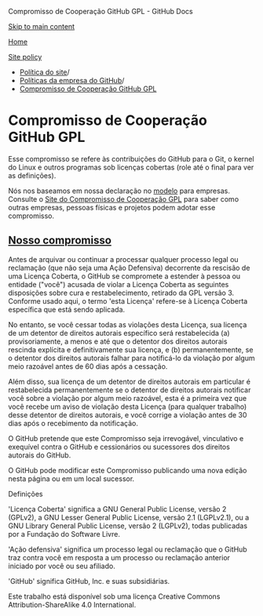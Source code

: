 Compromisso de Cooperação GitHub GPL - GitHub Docs

[Skip to main content](#main-content)

[Home](/pt)

[Site policy](/pt/site-policy)

* [Política do site](/pt/site-policy)/
* [Políticas da empresa do GitHub](/pt/site-policy/github-company-policies)/
* [Compromisso de Cooperação GitHub GPL](/pt/site-policy/github-company-policies/github-gpl-cooperation-commitment)

Compromisso de Cooperação GitHub GPL
==========

Esse compromisso se refere às contribuições do GitHub para o Git, o kernel do Linux e outros programas sob licenças cobertas (role até o final para ver as definições).

Nós nos baseamos em nossa declaração no [modelo](https://github.com/gplcc/gplcc/blob/master/Company/GPL%20Cooperation%20Commitment-Company-Template.md) para empresas. Consulte o [Site do Compromisso de Cooperação GPL](https://gplcc.github.io/gplcc/) para saber como outras empresas, pessoas físicas e projetos podem adotar esse compromisso.

[Nosso compromisso](#our-commitment)
----------

Antes de arquivar ou continuar a processar qualquer processo legal ou reclamação (que não seja uma Ação Defensiva) decorrente da rescisão de uma Licença Coberta, o GitHub se compromete a estender à pessoa ou entidade ("você") acusada de violar a Licença Coberta as seguintes disposições sobre cura e restabelecimento, retirado da GPL versão 3. Conforme usado aqui, o termo 'esta Licença' refere-se à Licença Coberta específica que está sendo aplicada.

No entanto, se você cessar todas as violações desta Licença, sua licença de um detentor de direitos autorais específico será restabelecida (a) provisoriamente, a menos e até que o detentor dos direitos autorais rescinda explícita e definitivamente sua licença, e (b) permanentemente, se o detentor dos direitos autorais falhar para notificá-lo da violação por algum meio razoável antes de 60 dias após a cessação.

Além disso, sua licença de um detentor de direitos autorais em particular é restabelecida permanentemente se o detentor de direitos autorais notificar você sobre a violação por algum meio razoável, esta é a primeira vez que você recebe um aviso de violação desta Licença (para qualquer trabalho) desse detentor de direitos autorais, e você corrige a violação antes de 30 dias após o recebimento da notificação.

O GitHub pretende que este Compromisso seja irrevogável, vinculativo e exequível contra o GitHub e cessionários ou sucessores dos direitos autorais do GitHub.

O GitHub pode modificar este Compromisso publicando uma nova edição nesta página ou em um local sucessor.

Definições

'Licença Coberta' significa a GNU General Public License, versão 2 (GPLv2), a GNU Lesser General Public License, versão 2.1 (LGPLv2.1), ou a GNU Library General Public License, versão 2 (LGPLv2), todas publicadas por a Fundação do Software Livre.

'Ação defensiva' significa um processo legal ou reclamação que o GitHub traz contra você em resposta a um processo ou reclamação anterior iniciado por você ou seu afiliado.

'GitHub' significa GitHub, Inc. e suas subsidiárias.

Este trabalho está disponível sob uma licença Creative Commons Attribution-ShareAlike 4.0 International.
